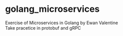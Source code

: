 # golang_microservices
Exercise of Microservices in Golang by Ewan Valentine<br/> 
Take pracetice in protobuf and gRPC
